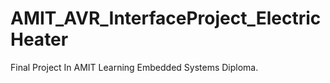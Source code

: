 # AMIT_AVR_InterfaceProject_ElectricHeater
Final Project In AMIT Learning Embedded Systems Diploma. 
